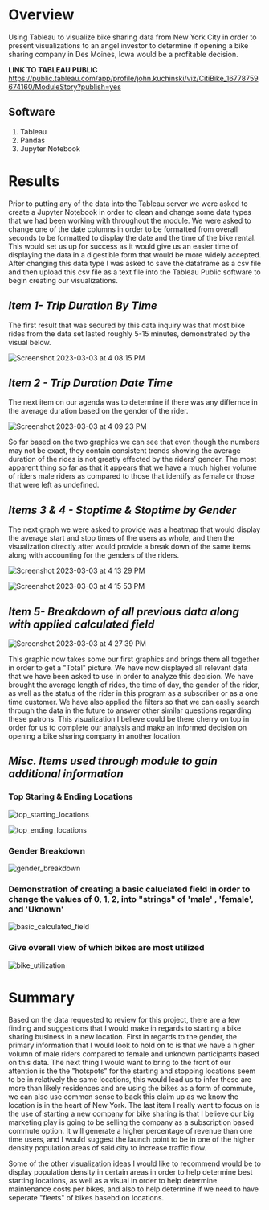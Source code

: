 # **Overview**
Using Tableau to visualize bike sharing data from New York City in order to present visualizations to an angel investor to determine if opening a bike sharing company in Des Moines, Iowa would be a profitable decision.

**LINK  TO TABLEAU PUBLIC** https://public.tableau.com/app/profile/john.kuchinski/viz/CitiBike_16778759674160/ModuleStory?publish=yes

## **Software**
1. Tableau
2. Pandas
3. Jupyter Notebook


# **Results**

Prior to putting any of the data into the Tableau server we were asked to create a Jupyter Notebook in order to clean and change some data types that we had been working with throughout the module. We were asked to change one of the date columns in order to be formatted from overall seconds to be formatted to display the date and the time of the bike rental. This would set us up for success as it would give us an easier time of displaying the data in a digestible form that would be more widely accepted. After changing this data type I was asked to save the dataframe as a csv file and then upload this csv file as a text file into the Tableau Public software to begin creating our visualizations.

## **_Item 1- Trip Duration By Time_**

The first result that was secured by this data inquiry was that most bike rides from the data set lasted roughly 5-15 minutes, demonstrated by the visual below.

![Screenshot 2023-03-03 at 4 08 15 PM](https://user-images.githubusercontent.com/114188120/222829657-fb71db9e-00bb-4f3e-9486-52a20362493e.png)

## **_Item 2 - Trip Duration Date Time_**

The next item on our agenda was to determine if there was any differnce in the average duration based on the gender of the rider.

![Screenshot 2023-03-03 at 4 09 23 PM](https://user-images.githubusercontent.com/114188120/222829850-975bf1e1-f6a5-4cba-9b3c-08ab0047764e.png)

So far based on the two graphics we can see that even though the numbers may not be exact, they contain consistent trends showing the average duration of the rides is not greatly effected by the riders' gender. The most apparent thing so far as that it appears that we have a much higher volume of riders male riders as compared to those that identify as female or those that were left as undefined.

## **_Items 3 & 4 - Stoptime & Stoptime by Gender_**

The next graph we were asked to provide was a heatmap that would display the average start and stop times of the users as whole, and then the visualization directly after would provide a break down of the same items along with accounting for the genders of the riders.

![Screenshot 2023-03-03 at 4 13 29 PM](https://user-images.githubusercontent.com/114188120/222830436-687dda86-de61-4ceb-8635-b24daec6c227.png)

![Screenshot 2023-03-03 at 4 15 53 PM](https://user-images.githubusercontent.com/114188120/222830871-e4767a60-2ecb-4e30-acd8-c3ec6b56f578.png)

## **_Item 5- Breakdown of all previous data along with applied calculated field_**

![Screenshot 2023-03-03 at 4 27 39 PM](https://user-images.githubusercontent.com/114188120/222832624-4394f99e-e4ee-4070-baa8-08bdbb6bff57.png)


This graphic now takes some our first graphics and brings them all together in order to get a "Total" picture. We have now displayed all relevant data that we have been asked to use in order to analyze this decision. We have brought the average length of rides, the time of day, the gender of the rider, as well as the status of the rider in this program as a subscriber or as a one time customer. We have also applied the filters so that we can easliy search through the data in the future to answer other similar questions regarding these patrons. This visualization I believe could be there cherry on top in order for us to complete our analysis and make an informed decision on opening a bike sharing company in another location.

## **_Misc. Items used through module to gain additional information_**

### **Top Staring & Ending Locations**

![top_starting_locations](https://user-images.githubusercontent.com/114188120/222834179-f6949348-9f08-40ca-b488-bab0c93fbbcb.png)

![top_ending_locations](https://user-images.githubusercontent.com/114188120/222834203-83f4b40d-0718-43e2-a5d2-cc4b81387edd.png)

### **Gender Breakdown**

![gender_breakdown](https://user-images.githubusercontent.com/114188120/222834219-fac3f9b4-d2e4-425d-8395-c18b4f6cfe28.png)

### **Demonstration of creating a basic caluclated field in order to change the values of 0, 1, 2, into "strings" of 'male' , 'female', and 'Uknown'**

![basic_calculated_field](https://user-images.githubusercontent.com/114188120/222834235-d219df1a-9bdc-47c2-af2a-9156284c64c3.png)

### **Give overall view of which bikes are most utilized**

![bike_utilization](https://user-images.githubusercontent.com/114188120/222834250-8607f812-5a26-4e6b-93d3-7fa96f65c5de.png)


# **Summary**

Based on the data requested to review for this project, there are a few finding and suggestions that I would make in regards to starting a bike sharing business in a new location. First in regards to the gender, the primary information that I would look to hold on to is that we have a higher volumn of male riders compared to female and unknown participants based on this data. The next thing I would want to bring to the front of our attention is the the "hotspots" for the starting and stopping locations seem to be in relatively the same locations, this would lead us to infer these are more than likely residences and are using the bikes as a form of commute, we can also use common sense to back this claim up as we know the location is in the heart of New York. The last item I really want to focus on is the use of starting a new company for bike sharing is that I believe our big marketing play is going to be selling the company as a subscription based commute option. It will generate a higher percentage of revenue than one time users, and I would suggest the launch point to be in one of the higher density population areas of said city to increase traffic flow. 

Some of the other visualization ideas I would like to recommend would be to display population density in certain areas in order to help determine best starting locations, as well as a visual in order to help determine maintenance costs per bikes, and also to help determine if we need to have seperate "fleets" of bikes basebd on locations. 
